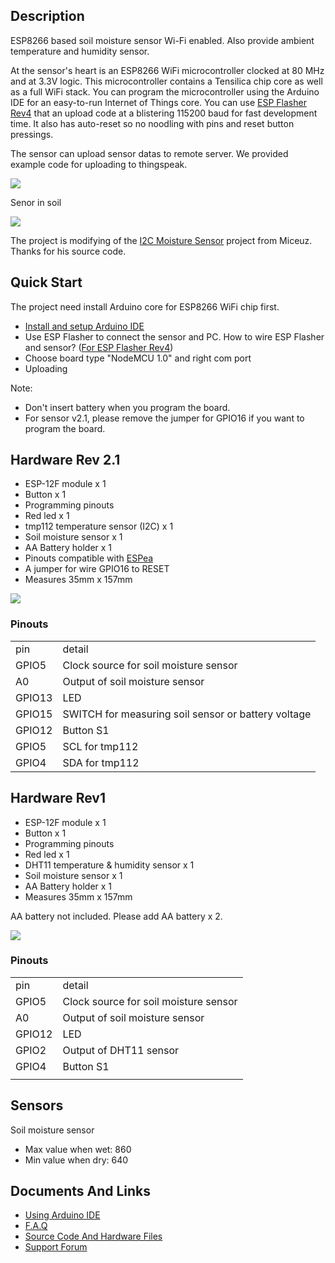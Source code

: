 ## Description

ESP8266 based soil moisture sensor Wi-Fi enabled. Also provide ambient
temperature and humidity sensor.

At the sensor's heart is an ESP8266 WiFi microcontroller clocked at 80
MHz and at 3.3V logic. This microcontroller contains a Tensilica chip
core as well as a full WiFi stack. You can program the microcontroller
using the Arduino IDE for an easy-to-run Internet of Things core. You
can use [ESP Flasher Rev4](ESP_Flasher_Rev4.md) that an upload
code at a blistering 115200 baud for fast development time. It also has
auto-reset so no noodling with pins and reset button pressings.

The sensor can upload sensor datas to remote server. We provided example
code for uploading to thingspeak.

<img src="https://i1.aprbrother.com/thingspeak.png-640.jpg">

Senor in soil

<img src="https://i1.aprbrother.com/IMG_5772.jpg-640.jpg">

The project is modifying of the [I2C Moisture
Sensor](https://github.com/Miceuz/i2c-moisture-sensor) project from
Miceuz. Thanks for his source code.

## Quick Start

The project need install Arduino core for ESP8266 WiFi chip first.

  - [Install and setup Arduino
    IDE](http://wiki.aprbrother.com/wiki/ESP_Soil_Moisture_Sensor_Using_Arduino_IDE)
  - Use ESP Flasher to connect the sensor and PC. How to wire ESP
    Flasher and sensor? ([For ESP Flasher Rev4](https://pbs.twimg.com/media/Cyetj8xVQAEM-Wq.jpg)) 
  - Choose board type "NodeMCU 1.0" and right com port
  - Uploading

Note:

  - Don't insert battery when you program the board.
  - For sensor v2.1, please remove the jumper for GPIO16 if you want to
    program the board.

## Hardware Rev 2.1

  - ESP-12F module x 1
  - Button x 1
  - Programming pinouts
  - Red led x 1
  - tmp112 temperature sensor (I2C) x 1
  - Soil moisture sensor x 1
  - AA Battery holder x 1
  - Pinouts compatible with [ESPea](ESPea.md)
  - A jumper for wire GPIO16 to RESET
  - Measures 35mm x 157mm

<img src="https://i1.aprbrother.com/soil-v2.1.jpg-640.jpg">

### Pinouts

|        |                                                     |
| ------ | --------------------------------------------------- |
| pin    | detail                                              |
| GPIO5  | Clock source for soil moisture sensor               |
| A0     | Output of soil moisture sensor                      |
| GPIO13 | LED                                                 |
| GPIO15 | SWITCH for measuring soil sensor or battery voltage |
| GPIO12 | Button S1                                           |
| GPIO5  | SCL for tmp112                                      |
| GPIO4  | SDA for tmp112                                      |

## Hardware Rev1

  - ESP-12F module x 1
  - Button x 1
  - Programming pinouts
  - Red led x 1
  - DHT11 temperature & humidity sensor x 1
  - Soil moisture sensor x 1
  - AA Battery holder x 1
  - Measures 35mm x 157mm

AA battery not included. Please add AA battery x 2.

<img src="https://i1.aprbrother.com/IMG_5773.jpg-640.jpg">

### Pinouts

|        |                                       |
| ------ | ------------------------------------- |
| pin    | detail                                |
| GPIO5  | Clock source for soil moisture sensor |
| A0     | Output of soil moisture sensor        |
| GPIO12 | LED                                   |
| GPIO2  | Output of DHT11 sensor                |
| GPIO4  | Button S1                             |
|  |

## Sensors

Soil moisture sensor

  - Max value when wet: 860
  - Min value when dry: 640

## Documents And Links

  - [Using Arduino
    IDE](ESP_Soil_Moisture_Sensor_Using_Arduino_IDE.md)
  - [F.A.Q](ESP_Soil_Moisture_Sensor_FAQ.md)
  - [Source Code And Hardware
    Files](https://github.com/AprilBrother/esp-soil-moisture-sensor)
  - [Support Forum](http://bbs.aprbrother.com/c/wifi)

